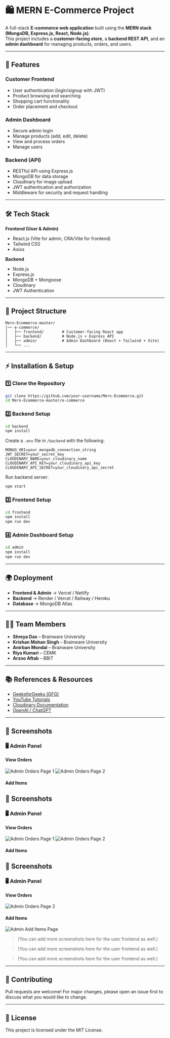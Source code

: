 
# 🛍️ MERN E-Commerce Project

A full-stack **E-commerce web application** built using the **MERN stack (MongoDB, Express.js, React, Node.js)**.  
This project includes a **customer-facing store**, a **backend REST API**, and an **admin dashboard** for managing products, orders, and users.

---

## 🚀 Features

### Customer Frontend
- User authentication (login/signup with JWT)
- Product browsing and searching
- Shopping cart functionality
- Order placement and checkout

### Admin Dashboard
- Secure admin login
- Manage products (add, edit, delete)
- View and process orders
- Manage users

### Backend (API)
- RESTful API using Express.js
- MongoDB for data storage
- Cloudinary for image upload
- JWT authentication and authorization
- Middleware for security and request handling

---

## 🛠️ Tech Stack

**Frontend (User & Admin)**
- React.js (Vite for admin, CRA/Vite for frontend)
- Tailwind CSS
- Axios

**Backend**
- Node.js
- Express.js
- MongoDB + Mongoose
- Cloudinary
- JWT Authentication

---

## 📂 Project Structure

```
Mern-Ecommerce-master/
│── e-commerce/
│   ├── frontend/        # Customer-facing React app
│   ├── backend/         # Node.js + Express API
│   ├── admin/           # Admin Dashboard (React + Tailwind + Vite)
│   └── ...
```

---

## ⚡ Installation & Setup

### 1️⃣ Clone the Repository
```bash
git clone https://github.com/your-username/Mern-Ecommerce.git
cd Mern-Ecommerce-master/e-commerce
```

### 2️⃣ Backend Setup
```bash
cd backend
npm install
```
Create a `.env` file in `/backend` with the following:
```
MONGO_URI=your_mongodb_connection_string
JWT_SECRET=your_secret_key
CLOUDINARY_NAME=your_cloudinary_name
CLOUDINARY_API_KEY=your_cloudinary_api_key
CLOUDINARY_API_SECRET=your_cloudinary_api_secret
```
Run backend server:
```bash
npm start
```

### 3️⃣ Frontend Setup
```bash
cd frontend
npm install
npm run dev
```

### 4️⃣ Admin Dashboard Setup
```bash
cd admin
npm install
npm run dev
```

---

## 🌍 Deployment

- **Frontend & Admin** → Vercel / Netlify  
- **Backend** → Render / Vercel / Railway / Heroku  
- **Database** → MongoDB Atlas  

---

## 👨‍💻 Team Members

- **Shreya Das** – Brainware University  
- **Krishan Mohan Singh** – Brainware University  
- **Anirban Mondal** – Brainware University  
- **Riya Kumari** – CEMK  
- **Arzoo Aftab** – BBIT  

---

## 📚 References & Resources

- [GeeksforGeeks (GFG)](https://www.geeksforgeeks.org/)  
- [YouTube Tutorials](https://www.youtube.com/)  
- [Cloudinary Documentation](https://cloudinary.com/documentation)  
- [OpenAI / ChatGPT](https://openai.com/chatgpt)  

---

## 📸 Screenshots

### 🖥️ Admin Panel

#### View Orders
![Admin Orders Page 1](screenshots/admin-orders-1.png)
![Admin Orders Page 2](screenshots/admin-orders-2.png)

#### Add Items
## 📸 Screenshots

### 🖥️ Admin Panel

#### View Orders
![Admin Orders Page 1](screenshots/admin-orders-1.png)
![Admin Orders Page 2](screenshots/admin-orders-2.png)

#### Add Items
## 📸 Screenshots

### 🖥️ Admin Panel

#### View Orders
![Admin Orders Page 2](screenshots/admin-orders-2.png)

#### Add Items
![Admin Add Items Page](screenshots/admin-add-items.png)

> (You can add more screenshots here for the user frontend as well.)


> (You can add more screenshots here for the user frontend as well.)


> (You can add more screenshots here for the user frontend as well.)


---

## 🤝 Contributing
Pull requests are welcome! For major changes, please open an issue first to discuss what you would like to change.

---

## 📜 License
This project is licensed under the MIT License.
